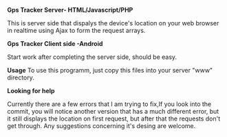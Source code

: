 <b>Gps Tracker Server- HTML/Javascript/PHP</b> 


This is server side that dispalys the device's location on your web browser in realtime using Ajax to form the request arrays.

<b>Gps Tracker Client side -Android</b>

Start work after completing the server side, should be easy.

<b>Usage</b>
To use this programm, just copy this files into your server "www" directory.

<b>Looking for help</b>

Currently there are a few errors that I am trying to fix,If you look into the commit, you will notice another version that has a much different error, but it still displays the location on first request, but after that the requests don't get through.
Any suggestions concerning it's desing are welcome.
